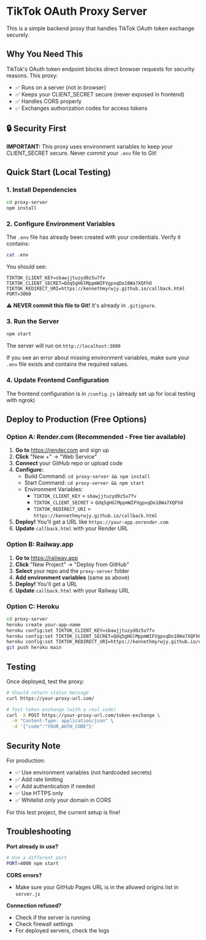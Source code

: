# TikTok OAuth Proxy Server

This is a simple backend proxy that handles TikTok OAuth token exchange securely.

## Why You Need This

TikTok's OAuth token endpoint blocks direct browser requests for security reasons. This proxy:
- ✅ Runs on a server (not in browser)
- ✅ Keeps your CLIENT_SECRET secure (never exposed in frontend)
- ✅ Handles CORS properly
- ✅ Exchanges authorization codes for access tokens

## 🔒 Security First

**IMPORTANT:** This proxy uses environment variables to keep your CLIENT_SECRET secure. Never commit your `.env` file to Git!

## Quick Start (Local Testing)

### 1. Install Dependencies
```bash
cd proxy-server
npm install
```

### 2. Configure Environment Variables

The `.env` file has already been created with your credentials. Verify it contains:

```bash
cat .env
```

You should see:
```
TIKTOK_CLIENT_KEY=sbawjjtuzyd0z5u7fv
TIKTOK_CLIENT_SECRET=Qdq5gHGlMppmWIFVgpxqDo18Wa7XQFhO
TIKTOK_REDIRECT_URI=https://kennethmyrwjy.github.io/callback.html
PORT=3000
```

⚠️ **NEVER commit this file to Git!** It's already in `.gitignore`.

### 3. Run the Server
```bash
npm start
```

The server will run on `http://localhost:3000`

If you see an error about missing environment variables, make sure your `.env` file exists and contains the required values.

### 4. Update Frontend Configuration
The frontend configuration is in `/config.js` (already set up for local testing with ngrok)

## Deploy to Production (Free Options)

### Option A: Render.com (Recommended - Free tier available)

1. **Go to** https://render.com and sign up
2. **Click** "New +" → "Web Service"
3. **Connect** your GitHub repo or upload code
4. **Configure:**
   - Build Command: `cd proxy-server && npm install`
   - Start Command: `cd proxy-server && npm start`
   - Environment Variables:
     - `TIKTOK_CLIENT_KEY` = `sbawjjtuzyd0z5u7fv`
     - `TIKTOK_CLIENT_SECRET` = `Qdq5gHGlMppmWIFVgpxqDo18Wa7XQFhO`
     - `TIKTOK_REDIRECT_URI` = `https://kennethmyrwjy.github.io/callback.html`
5. **Deploy!** You'll get a URL like `https://your-app.onrender.com`
6. **Update** `callback.html` with your Render URL

### Option B: Railway.app

1. **Go to** https://railway.app
2. **Click** "New Project" → "Deploy from GitHub"
3. **Select** your repo and the `proxy-server` folder
4. **Add environment variables** (same as above)
5. **Deploy!** You'll get a URL
6. **Update** `callback.html` with your Railway URL

### Option C: Heroku

```bash
cd proxy-server
heroku create your-app-name
heroku config:set TIKTOK_CLIENT_KEY=sbawjjtuzyd0z5u7fv
heroku config:set TIKTOK_CLIENT_SECRET=Qdq5gHGlMppmWIFVgpxqDo18Wa7XQFhO
heroku config:set TIKTOK_REDIRECT_URI=https://kennethmyrwjy.github.io/callback.html
git push heroku main
```

## Testing

Once deployed, test the proxy:

```bash
# Should return status message
curl https://your-proxy-url.com/

# Test token exchange (with a real code)
curl -X POST https://your-proxy-url.com/token-exchange \
  -H "Content-Type: application/json" \
  -d '{"code":"YOUR_AUTH_CODE"}'
```

## Security Note

For production:
- ✅ Use environment variables (not hardcoded secrets)
- ✅ Add rate limiting
- ✅ Add authentication if needed
- ✅ Use HTTPS only
- ✅ Whitelist only your domain in CORS

For this test project, the current setup is fine!

## Troubleshooting

**Port already in use?**
```bash
# Use a different port
PORT=4000 npm start
```

**CORS errors?**
- Make sure your GitHub Pages URL is in the allowed origins list in `server.js`

**Connection refused?**
- Check if the server is running
- Check firewall settings
- For deployed servers, check the logs


